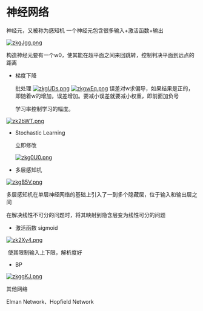 # 神经网络

神经元，又被称为感知机
一个神经元包含很多输入+激活函数+输出

[![zkgJgg.png](https://s1.ax1x.com/2022/11/14/zkgJgg.png)](https://imgse.com/i/zkgJgg)

构造神经元要有一个w0，使其能在超平面之间来回跳转，控制判决平面到远点的距离

- 梯度下降

  批处理
  [![zkgUDs.png](https://s1.ax1x.com/2022/11/14/zkgUDs.png)](https://imgse.com/i/zkgUDs)
  [![zkgwEq.png](https://s1.ax1x.com/2022/11/14/zkgwEq.png)](https://imgse.com/i/zkgwEq)
  误差对w求偏导，如果结果是正的，即随着w的增加，误差增加。要减小误差就要减小权重，即前面加负号

  学习率控制学习的幅度。

[![zk2bWT.png](https://s1.ax1x.com/2022/11/14/zk2bWT.png)](https://imgse.com/i/zk2bWT)

- Stochastic Learning

  立即修改

  [![zkg0U0.png](https://s1.ax1x.com/2022/11/14/zkg0U0.png)](https://imgse.com/i/zkg0U0)

- 多层感知机

[![zkgB5V.png](https://s1.ax1x.com/2022/11/14/zkgB5V.png)](https://imgse.com/i/zkgB5V)

  多层感知机在单层神经网络的基础上引入了一到多个隐藏层，位于输入和输出层之间

  在解决线性不可分的问题时，将其映射到隐含层变为线性可分的问题

  - 激活函数 sigmoid

[![zk2Xy4.png](https://s1.ax1x.com/2022/11/14/zk2Xy4.png)](https://imgse.com/i/zk2Xy4)

  ​       使其限制输入上下限，解析度好

  

- BP

[![zkggKJ.png](https://s1.ax1x.com/2022/11/14/zkggKJ.png)](https://imgse.com/i/zkggKJ)

其他网络

Elman Network、Hopfield Network